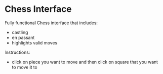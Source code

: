 # Chess Interface
Fully functional Chess interface that includes:
- castling
- en passant
- highlights valid moves

Instructions:
- click on piece you want to move and then click on square that you want to move it to
